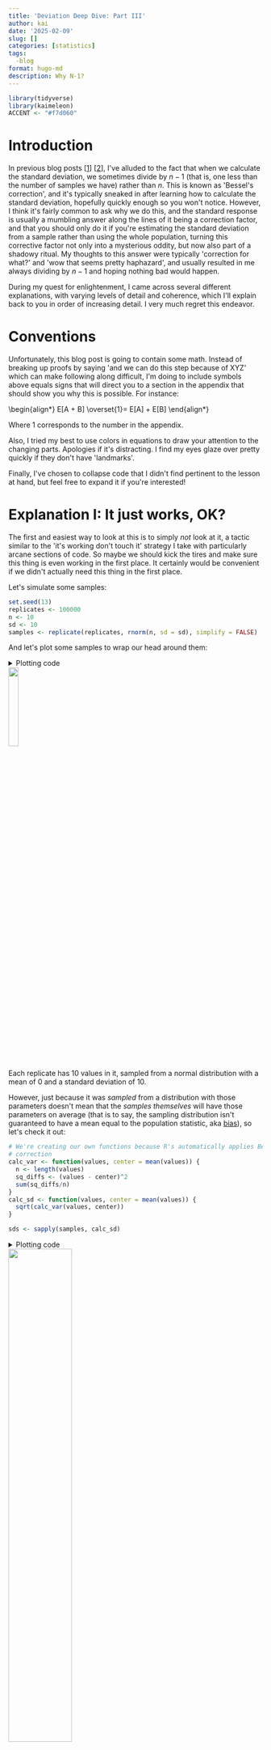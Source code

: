 ```yaml
---
title: 'Deviation Deep Dive: Part III'
author: kai
date: '2025-02-09'
slug: []
categories: [statistics]
tags:
  -blog
format: hugo-md
description: Why N-1?
---
```


``` r
library(tidyverse)
library(kaimeleon)
ACCENT <- "#f7d060"
```

# Introduction

In previous blog posts [[1](https://kai.rbind.io/posts/2024-09-22_deviation-deep-dive-pt1/)] [[2](https://kai.rbind.io/posts/2025-01-06_deviation-deep-dive-pt2/)], I've alluded to the fact that when we calculate the standard deviation, we sometimes divide by $n - 1$ (that is, one less than the number of samples we have) rather than $n$. This is known as 'Bessel's correction', and it's typically sneaked in after learning how to calculate the standard deviation, hopefully quickly enough so you won't notice. However, I think it's fairly common to ask why we do this, and the standard response is usually a mumbling answer along the lines of it being a correction factor, and that you should only do it if you're estimating the standard deviation from a sample rather than using the whole population, turning this corrective factor not only into a mysterious oddity, but now also part of a shadowy ritual. My thoughts to this answer were typically 'correction for what?' and 'wow that seems pretty haphazard', and usually resulted in me always dividing by $n-1$ and hoping nothing bad would happen.

During my quest for enlightenment, I came across several different explanations, with varying levels of detail and coherence, which I'll explain back to you in order of increasing detail. I very much regret this endeavor.


# Conventions

Unfortunately, this blog post is going to contain some math. Instead of breaking up proofs by saying 'and we can do this step because of XYZ' which can make following along difficult, I'm doing to include symbols above equals signs that will direct you to a section in the appendix that should show you why this is possible. For instance:

\begin{align*}
E[A + B] \overset{1}= E[A] + E[B]
\end{align*}

Where 1 corresponds to the number in the appendix.

Also, I tried my best to use colors in equations to draw your attention to the changing parts. Apologies if it's distracting. I find my eyes glaze over pretty quickly if they don't have 'landmarks'.

Finally, I've chosen to collapse code that I didn't find pertinent to the lesson at hand, but feel free to expand it if you're interested!


# Explanation I: It just works, OK?

The first and easiest way to look at this is to simply *not* look at it, a tactic similar to the 'it's working don't touch it' strategy I take with particularly arcane sections of code. So maybe we should kick the tires and make sure this thing is even working in the first place. It certainly would be convenient if we didn't actually need this thing in the first place.

Let's simulate some samples:

``` r
set.seed(13)
replicates <- 100000
n <- 10
sd <- 10
samples <- replicate(replicates, rnorm(n, sd = sd), simplify = FALSE)

```

And let's plot some samples to wrap our head around them:

<details>
<summary>Plotting code</summary>

``` r
some <- 20
plotting_data <- data.frame(
  value = unlist(samples[seq_len(some)]),
  replicate = factor(rep(seq_len(some), each = n))
)
ggplot(plotting_data, aes(value, replicate, color = 1)) +
  geom_vline(xintercept = 0, color = "white", linewidth = 0.2) +
  geom_point(shape = 1) +
  theme_kai("dark") +
  theme(
    legend.position = "none",
    axis.text.y = element_blank(),
    panel.grid.minor = element_blank()
  ) +
  labs(x = NULL, y = "Replicate")
```
</details>

<img style="width:20%;" src="samples.png" />

Each replicate has 10 values in it, sampled from a normal distribution with a mean of 0 and a standard deviation of 10.

However, just because it was *sampled* from a distribution with those parameters doesn't mean that the *samples themselves* will have those parameters on average (that is to say, the sampling distribution isn't guaranteed to have a mean equal to the population statistic, aka [bias](https://en.wikipedia.org/wiki/Bias_of_an_estimator)), so let's check it out:

``` r
# We're creating our own functions because R's automatically applies Bessel's
# correction
calc_var <- function(values, center = mean(values)) {
  n <- length(values)
  sq_diffs <- (values - center)^2
  sum(sq_diffs/n)
}
calc_sd <- function(values, center = mean(values)) {
  sqrt(calc_var(values, center))
}

sds <- sapply(samples, calc_sd)
```

<details>
<summary>Plotting code</summary>

``` r
plot <- ggplot(data.frame(x = sds), aes(x)) +
  theme_kai() +
  geom_histogram(bins = 1000) +
  geom_vline(xintercept = sd, color = ACCENT) +
  geom_vline(xintercept = mean(sds), color = ACCENT, linetype = 2) +
  labs(x = "Sample SD", y = NULL)
ggsave("sds.png", plot, dpi = 300, width = 4, height = 4, units = "in")
```
</details>
<img style="width:50%;" src="sds.png" />

In this figure I'm showing the distribution of the calculated sample standard deviations (without correction!!) for all 100,000 samples. The dotted line represents the mean of the sampling distribution, while the solid line represents the true population standard deviation. As you can tell, it's being a bit underestimated.

What about if we use Bessel's correction?

``` r
# Using R's built-in sd function, which applies Bessel's correction
sds <- sapply(samples, sd)
```
    
<details>
<summary>Plotting code</summary>

``` r
plot <- ggplot(data.frame(x = sds), aes(x)) +
  theme_kai() +
  geom_histogram(bins = 1000) +
  geom_vline(xintercept = sd, color = ACCENT) +
  geom_vline(xintercept = mean(sds), color = ACCENT, linetype = 2) +
  labs(x = "Sample SD", y = NULL)
ggsave("sds_w_bessel.png", plot, dpi = 300, width = 4, height = 4, units = "in")

```
</details>

<img style="width:50%;" src="sds_w_bessel.png" />

This helps quite a bit (though it isn't perfect).

For leading and didactic reasons, let's also look at the distributions of the sample variances without and with Bessel's correction:

``` r
vars <- sapply(samples, calc_var)
```

<details>
<summary>Plotting code</summary>

``` r
plot <- ggplot(data.frame(x = vars), aes(x)) +
  theme_kai() +
  geom_histogram(bins = 1000) +
  geom_vline(xintercept = sd^2, color = ACCENT) +
  geom_vline(xintercept = mean(vars), color = ACCENT, linetype = 2) +
  labs(x = "Sample Variance", y = NULL)
ggsave("vars.png", plot, dpi = 300, width = 4, height = 4, units = "in")
```
</details>
<img style="width:50%;" src="vars.png" />

``` r
vars <- sapply(samples, var)
```
    
<details>
<summary>Plotting code</summary>

``` r
plot <- ggplot(data.frame(x = vars), aes(x)) +
  theme_kai() +
  geom_histogram(bins = 1000) +
  geom_vline(xintercept = sd^2, color = ACCENT) +
  geom_vline(xintercept = mean(vars), color = ACCENT, linetype = 2) +
  labs(x = "Sample Variance", y = NULL)
ggsave("vars_w_bessel.png", plot, dpi = 300, width = 4, height = 4, units = "in")
```
</details>
<img style="width:50%;" src="vars_w_bessel.png" />


You'll notice that while the sample variance consistently underestimated the population variance before Bessel's correction, it lined up nearly exactly after we used Bessel's correction. We are forced to agree that Bessel's correction is doing *something* good, and is worth investigating further.


# Explanation II: It accounts for reusing data

Besides the explanation of 'it just does work, do it' (which is, admittedly, not an explanation but rather a motivation), we can explain Bessel's correction in terms of combating 'data-reuse'.

When calculating the standard deviation, we find the differences between the mean and a given value. No worries if we know the mean of the population, but in my forays with statistics this is an incredibly rare scenario. Much more likely is that we are forced to use the mean of the *sample*, then estimate the population standard deviation using the differences of the values of the sample and the mean of the sample.

As we explored a bit in [the first blog post of this series](https://kai.rbind.io/posts/2024-09-22_deviation-deep-dive-pt1/), variance is defined in large part by the distances of the values from the mean, usually either the sample mean or the population mean. As it turns out, the variance is minimized when that value is the mean of the sample.


## Wait, I don't believe you

That's fine. I didn't believe it either. But it turns out that some fairly harmless algebra can be used to show this is true.

(NB: This section is *optional*. If you choose to believe me (foolish) that the point at which to take distances from for variance is minimized by using the sample mean, you can move to the next section. Otherwise, read on.)

The definition of variance is:

\begin{align}
Var(X) := E\big[(X-\bar{X})^2\big]
\end{align}

That is, variance is the average of the squared differences between the random variable $X$ and its mean (aka expectation, $E[X]$, denoted by $\bar{X}$).

One way to determine if $\bar{X}$ will result in the smallest $Var(X)$ is to assume that maybe some other constant (let's call it $c$) would be better. That is, what is this:

\begin{align}
E\big[(X-c)^2\big]
\end{align}

One clever trick we can do to get this in terms of the variance definition we know and love is to add and subtract $\bar{X}$ to this equation (effectively adding 0, maintaining equality):

\begin{aligned}
\newcommand\xb{\bar{X}}
\newcommand\a{\textcolor{red}{(X-\xb)}}
\newcommand\b{\textcolor{blue}{(\xb - c)}}
E\big[(X-c)^2\big] &= E\big[(X \textcolor{goldenrod}{ - \xb + \xb} - c)^2\big] \\\
&= E\Big[\big(\a + \b\big)^2\Big] \\\
&= E\big[\a^2 + 2\a\b + \b^2\big] \\\
&\overset{1}= E[\a^2] + E[2\a\b] + E[\b^2]
\end{aligned}

Since $\bar{X}$ and $c$ are constants, $E[\bar{X}]$, $E[c]$, and $E[\bar{X} - c]$ will be just be $\bar{X}$, $c$, and $\bar{X}-c$

\begin{aligned}
\newcommand\xb{\bar{X}}
\newcommand\a{(X-\xb)}
\newcommand\b{(\xb - c)}
\newcommand{\hl}[1]{{\color{goldenrod}{#1}}}
E\big[(X-c)^2\big] &= E[\a^2] + E[\hl{2}\a\hl{\b}] + E[\hl{\b^2}] \\\
&= E[\a^2] + 2\b E[X - \hl{\xb}] + \b^2 \\\
&\overset{1}= E[\a^2] + 2\b(E[X] - \xb) + \b^2
\end{aligned}

Also, since $E[X] := \bar{X}$,

\begin{aligned}
\newcommand\xb{\bar{X}}
\newcommand\a{(X-\xb)}
\newcommand\b{(\xb - c)}
\newcommand{\hl}[1]{{\color{goldenrod}{#1}}}
E\big[(X-c)^2\big] &= E[\a^2] + 2\b(\hl{\xb} - \xb) + \b^2 \\\
&= E[\a^2] + \hl{0} + \b^2 \\\
&= E[\a^2] + \b^2 \\\
\end{aligned}

We can see that the first term is our original definition of variance. The second term is squared and therefore can only be positive. At best, it can be 0, which only happens when $c = \bar{X}$. Therefore, variance is minimized when the thing we're measuring distances from is the mean of $X$.


## Okay, I believe you

Since you either blindly believe me or have been convinced that measuring all the distances from the sample mean results in the smallest variance, we can now consider the implications.

For any given sample, the sample mean will almost never be the population mean. If the sample mean will always give the lowest variance, the population mean (the thing we would use to estimate population variance if we knew it because it gives us an unbiased result) will always give a higher variance (except in the case in which it is exactly equal, which is unlikely).

Intuitively, this has been described as painting a target around a bunch of bullet holes, rather than shooting at a target. You're peeking at the future and then wondering why you're correct all the time.

This is usually where the concept of 'degrees of freedom' gets invoked. If someone tells you that you can pick any 5 numbers, so long as they have a mean of, say, 20, you're free to do whatever you want to do with 4 of them - but that last one has to pick up the bill to get the mean to be 20. That is, there are only 4 values that are 'free to vary' - only 4 *degrees of freedom*.

This is true for an arbitrary mean and an arbitrary number of values - you will always have $n-1$ degrees of freedom if you are calculating a new statistic reusing old information (in the case of sample variance, the sample mean isn't truly free to vary: it is bound by the sample). So it's kind of like instead of having $n$ values, you have $n-1$ values. Dividing by this inflates the variance a bit to combat the artificial deflation, and all is well in the world. Right?

# Explanation III: For those suspicious of simplicity

$n - 1$ feels pretty dang neat. *Too* neat. To rigorously prove that dividing by $n-1$ rather that $n$ provides the correction we need, we can pay our dues with math.

Gregory Gundersen (who has a [very nice blog](https://gregorygundersen.com/)) has a [post](https://gregorygundersen.com/blog/2019/01/11/bessel/) proving Bessel's correction that I'm largely going to follow, expounding on points I found confusing (not due to Gregory but rather my own knowledge gaps. I also tend to write the individual steps out more to hopefully reduce your cognitive overhead).

The sample variance $s^2$ is defined by

$$
s^2 := \frac{1}{n}\sum^n_{i=1}(X_i - \bar{X})^2
$$

Note that compared to $\sigma^2$ (the population variance), $s^2$ measures the difference between values and the sample mean ($\bar{X}$) rather than the population mean ($\mu$).

Our goal, ultimately, is to find  $E[s^2]$ in terms of $\sigma^2$ and then see by how much it differs, and if that difference corresponds with Bessel's correction.

\begin{align*}
\newcommand\sm{\sum^n_{i=1}}
\newcommand\fr{\frac{1}{n}}
\newcommand\xb{\bar{X}}
\newcommand{\hl}[1]{{\color{goldenrod}{#1}}}
E[s^2] &= E[\hl{\fr} \sm(X_i - \xb)^2]\\\
&\overset{1}= \hl{\fr} E[\sm(X_i - \xb)^2]\\\
&= \fr E[\sm X_i^2 + \sm(\hl{-2}X_i\hl{\xb}) + \hl{\sm \xb^2}]\\\
&= \fr E[\sm X_i^2 - \hl{2\xb}\textcolor{blue}{\sm X_i} + \hl{n\xb^2}]\\\
&= \fr E[\sm X_i^2 - 2\xb\textcolor{blue}{n\xb} + n\xb^2]\\\
&= \fr E[\sm X_i^2 - 2n\xb^2 + n\xb^2]\\\
&= \fr E[\sm X_i^2 - n\xb^2]\\\
&\overset{1}= \fr \Big(E[\sm X_i^2] - E[\hl{n}\xb^2]\Big)\\\
&\overset{1}= \fr \Big(E[\sm X_i^2] - \hl{n}E[\xb^2]\Big)\\\
&= \fr E[\sm X_i^2] - E[\xb^2]\\\
&\overset{1}= \fr \sm E[X_i^2] - E[\xb^2]\\\
&= \textcolor{red}{E[X_i^2]} - \textcolor{blue}{E[\xb^2]}\\\
\end{align*}

Since

\begin{align*}
Var(X) \overset{2.1}= E[X^2]- E[X]^2
\implies E[X^2] = Var(X) + E[X]^2
\end{align*}

Substituting $X$ for $X_i$ gets us

\begin{align*}
\color{red}{E[X_i^2]} \color{white}{= Var(X_i) + E[X_i]^2}
\end{align*}

$Var(X_i) = \sigma^2$ and $E[X_i] = \mu$ (note that $X_i$ is not a value but rather the process of drawing a single value, so this equality still holds), so

\begin{align*}
\textcolor{red}{E[X_i^2]} &= Var(X_i) + E[X_i]^2 \\\
&= \sigma^2 + \mu^2
\end{align*}

Using the same equation above but substituting $\bar{X}$ for $X$ instead of $X_i$ for $X$, we get:

\begin{align*}
\textcolor{blue}{E[\bar{X}^2]} = \textcolor{green}{Var(\bar{X})} + E[\bar{X}]^2
\end{align*}

$Var(\bar{X})$ is a bit different than $Var(X_i)$, but can be simplified like so:

\begin{align*}
\textcolor{green}{Var(\bar{X})} &= Var(\frac{1}{n}\sum^n_{i=1}X_i) \\\
&\overset{2.2}= \frac{1}{n^2}Var(\sum^n_{i=1}X_i) \\\
&\overset{2.3}= \frac{1}{n^2}\sum^n_{i=1}Var(X_i) \\\
&= \frac{1}{n^2}\sum^n_{i=1}\sigma^2 \\\
&= \frac{n\sigma^2}{n^2} \\\
&= \frac{\sigma^2}{n}
\end{align*}

Plugging this back into the equation, we get:

\begin{align*}
\textcolor{blue}{E[\bar{X}^2]} &= \textcolor{green}{Var(\bar{X})} + E[\bar{X}]^2 \\\
&= \textcolor{green}{\frac{\sigma^2}{n}} + E[\bar{X}]^2 \\\
&= \frac{\sigma^2}{n} + \mu^2 \\\
\end{align*}

So, substituting these for $E[X_i^2]$ and $E[\bar{X}^2]$, we get

\begin{align*}
E[s^2] &= \textcolor{red}{E[X_i^2]} - \textcolor{blue}{E[\bar{X}^2]} \\\
&= \textcolor{red}{(\sigma^2 + \mu^2)} - \textcolor{blue}{(\frac{\sigma^2}{n} + \mu^2)} \\\
&= \sigma^2 - \frac{\sigma^2}{n} \\\
&= \sigma^2 (1-\frac{1}{n}) \\\
&= \sigma^2 \frac{n-1}{n}
\end{align*}

Rearranging this equation, we get:

\begin{align}
E[s^2] &= \sigma^2 \frac{n-1}{n} \implies \\\
\sigma^2 &= \frac{n}{n-1}E[s^2]
\end{align}

That is to say, rather than divide by $n$ (undo dividing by $n$ by multiplying it) divide instead by $n-1$. This is Bessel's correction. Was it worth it??? All the suffering????

# Do we need Bessel's correction at all?

'It depends'. Of course it does. Bessel's correction removes bias (that is, the difference between the true statistic and the mean of the distribution of estimated statistics) for variance, so in the case where theoretical perfection is required, this might be preferred. Indeed, the theory behind it is pretty interesting! However, it doesn't completely remove bias in the case of standard deviation (as we saw in some of our first plots), and it's frankly confusing as hell. Jeffery Rosenthal wrote a [beautiful article](https://imstat.org/2015/11/17/the-kids-are-alright-divide-by-n-when-estimating-variance/) summarizing the challenges of teaching Bessel's correction, and mentioned that the smallest mean-squared-error results not from dividing by $n-1$, or even $n$, but $n+1$. As such, it might be best to leave Bessel's correction as a theoretical curiosity for more advanced studies, stick with dividing by $n$ for didactic purposes, and $n+1$ for applications that require the smallest MSE. However, I hope this post at least helps explain the why and how $n-1$ came to be in the first place, since it is still very much present.

# Appendix

## Random Variable

A random variable isn't really random nor is it really a variable. There are a lot of people smarter than me that would quibble with this definition, but a random variable is probably better described as a function that takes some result of an event (a roll of a die, a flip of a coin, a heart rates measurement) and turns it into a number (in the case of a die roll and heart measurement, the conversion is pretty obvious. For heads and tails, one of them is probably going to be 1, one is probably going to be 0, and the random variable does the conversion).

Just like a function doesn't have a value until called with an argument, a random variable doesn't have a value until it is realized.


<a id="org48f5bf6"></a>

## (1) Linearity of Expectation

Expectation (which for our purposes is identical to the mean) of a random variable has the following definition:

\begin{equation}
E[X] = \frac{1}{n}\sum^{n}_{i = 1}X_i
\end{equation}

It has some algebraically useful properties, namely:

\begin{equation}
E[aX] = aE[X]
\end{equation}

where $a$ is some constant, and

\begin{equation}
E[X + Y] = E[X] + E[Y]
\end{equation}

An extension of this is that

\begin{equation}
E[\Sigma X] = \Sigma E[X]
\end{equation}


<a id="orgcedb94a"></a>

### Proof

We can show this using the definition of the mean:

\begin{align*}
E[aX] &= \frac{1}{n}\sum^{n}_{i = 1}aX_i\\\
&= \frac{1}{n}(aX_1 + aX_2 + ... + aX_n)\\\
&= a\frac{1}{n}(X_1 + X_2 + ... + X_n)\\\
&= aE[X]
\end{align*}

\begin{align*}
E[X + Y] &= \frac{1}{n}\sum^{n}_{i = 1}(X_i + Y_i)\\\
&= \frac{1}{n}(X_1 + Y_1 + ... + X_n + Y_n)\\\
&= \frac{1}{n}[(X_1 + ... + X_n) + (Y_1 + ... + Y_n)] \\\
&= \frac{1}{n}(X_1 + ... + X_n) + \frac{1}{n}(Y_1 + ... + Y_n) \\\
&= E[X] + E[Y]
\end{align*}


## (2) Variance

### (2.1) Rearrangement

Turns out,
$$
Var(X) = E[(X-\bar{X})^2] = E[X^2]- (E[X])^2
$$

#### Proof

\begin{align*}
Var(X) &= E[(X-\bar{X})^2] \\\
&= E[X^2- 2X\bar{X} + \bar{X}^2] \\\
&= E[X^2]- E[2X\bar{X}] + E[\bar{X}^2] \\\
&= E[X^2]- 2\bar{X}E[X] + \bar{X}^2 \\\
&= E[X^2]- 2\bar{X}^2 + \bar{X}^2 \\\
&= E[X^2]- \bar{X}^2 \\\
&= E[X^2]- (E[X])^2 \\\
\end{align*}


### (2.2) Var(aX) = a<sup>2</sup> Var(X)

Turns out,
$$
Var(aX) = a^2Var(X)
$$

where $a$ is a constant.

#### Proof

Using the rearranged formula from the previous section and substituting $aX$ for everywhere we see $X$:
    
\begin{align*}
Var(aX) &= E[(aX)^2]- (E[aX])^2 \\\
&= E[a^2X^2]- (E[aX])^2 \\\
&= a^2E[X^2]- (aE[X])^2 \\\
&= a^2E[X^2]- a^2(E[X])^2 \\\
&= a^2(E[X^2]- (E[X])^2) \\\
&= a^2Var(X)
\end{align*}

### (2.3) Bienaymé's formula

Another algebraically useful property is that if the values of a random variable are independent, then the sum of the variance is equal to the variance of the sum. Or rather:

\begin{align}
Var(\sum^n_{i=1}X_i) = \sum^n_{k=1}(Var(X_k))
\end{align}


#### Proof

The following proof is taken from [here](https://stats.stackexchange.com/questions/31177/does-the-variance-of-a-sum-equal-the-sum-of-the-variances).
    
Using the proof of the previous section that
    
\begin{align*}
Var(X) = E[X^2]- (E[X])^2
\end{align*}

Apparently, the [sum of random variables is also a random variable](https://math.stackexchange.com/questions/3182767/proof-of-sum-of-random-variables-is-a-random-variable), so this holds for:
    
\begin{align*}
Var(\sum^n_{i=1}X_i) = E[(\sum^n_{i=1}X_i )^2]- (E[\sum^n_{i=1}X_i])^2
\end{align*}
 
In the linked answer, they helpfully note that
    
\begin{align*}
(\sum^n_{i=1}X_i)^2 = \sum^n_{i=1}\sum^n_{j=1}X_i X_j
\end{align*}
   
A beautiful explanation they make is, quote:
  
> ...which is clear if you think about what you're doing when you calculate (X<sub>1</sub>+...+X<sub>n</sub>)⋅(X<sub>1</sub>+...+X<sub>n</sub>) by hand.
    
So,
    
\begin{align*}
Var(\sum^n_{i=1}(X_i)) &= E[(\sum^n_{i=1}X_i )^2]- (E[\sum^n_{i=1}X_i])^2 \\\
&= E[\sum^n_{i=1}\sum^n_{j=1}X_i X_j] - (E[\sum^n_{i=1}X_i])^2 \\\
&\overset{1}= \sum^n_{i=1}\sum^n_{j=1}E[X_i X_j] - (E[\sum^n_{i=1}X_i])^2 \\\
&\overset{1}= \sum^n_{i=1}\sum^n_{j=1}E[X_i X_j] - (\sum^n_{i=1}E[X_i])^2 \\\
&= \sum^n_{i=1}\sum^n_{j=1}E[X_i X_j] - \sum^n_{i=1}\sum^n_{j=1}E[X_i]E[X_j]\\\
&= \sum^n_{i=1}\sum^n_{j=1}(E[X_i X_j] - E[X_i]E[X_j]) := \sum^n_{i=1}\sum^n_{j=1}Cov(X_i,X_j)
\end{align*}
    
In the case of independent sampling, we expect covariance to be 0 between any non-identical random variables (in other words, if we thought about it like a matrix we would expect 0s everywhere not on the diagonal), so:
    
\begin{align*}
\sum^n_{i=1}\sum^n_{j=1}Cov(X_i,X_j) = \sum^n_{i=1}Cov(X_i, X_i)
\end{align*}
    
If we look at the rearranged definition of covariance
    
$$
Cov(X,Y) = E[XY] - E[X]E[Y]
$$
    
and consider the case in which $X = Y$:
    
$$
Cov(X,X) = E[XX] - E[X]E[X]
$$
    
We realize that this is just the definition of variance:
    
$$
Cov(X,X) = E[XX] - E[X]E[X] = E[X^2] - E[X]^2 = Var(X)
$$
    
So, substituting this back in, we see:
    
\begin{align*}
Var(\sum^n_{i=1}X_i) &= \sum^n_{i=1}Cov(X_i,X_i)\\\
&= \sum^n_{i=1}Var(X_i)
\end{align*}

## (3) Covariance

Covariance can be defined as follows:

$$
Cov(X,Y) = E[(X - E[X])(Y-E[Y])]
$$

Which can be rewritten, using the linearity of expectation, as:

$$
Cov(X,Y) = E[XY] - E[X]E[Y]
$$

# Sources

As always, Wikipedia served as a great entry citation for many downstream citations:

-   <https://en.wikipedia.org/wiki/Bessel%27s_correction>

Explanation of why sample mean results in the lowest variance adapted from:

-   <https://stats.stackexchange.com/a/520328>

Andy Field's &ldquo;Discovering Statistics&rdquo; book has a great explanation about why $n-1$ using the degrees-of-freedom argument

Nice proof of Bessel's Correction:

-   <https://gregorygundersen.com/blog/2019/01/11/bessel/>

Why do constants get squared when in variance:

-   <https://math.stackexchange.com/a/1708274>

Should we care about Bessel's correction?

-   <https://imstat.org/2015/11/17/the-kids-are-alright-divide-by-n-when-estimating-variance/>

Nice proof of Bienaymé's formula:

-   <https://stats.stackexchange.com/a/31181>
    
# Acknowledgments

Thanks to rigor for helping me think about, then understand the difference between calculating/estimating statisics/samples
